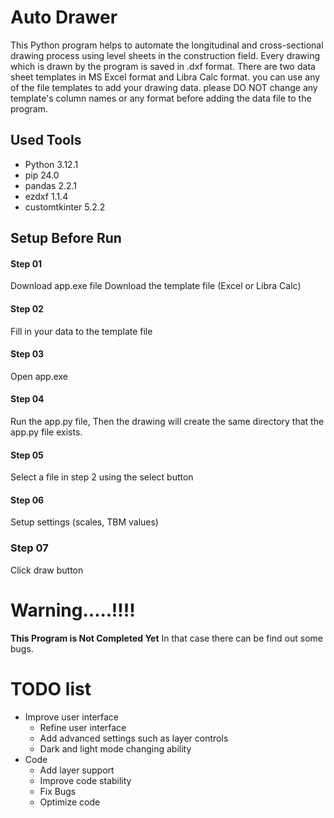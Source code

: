 # Auto Drawer

This Python program helps to automate the longitudinal and cross-sectional drawing process using level sheets in the construction field. Every drawing which is drawn by the program is saved in .dxf format. There are two data sheet templates in MS Excel format and Libra Calc format. you can use any of the file templates to add your drawing data. please DO NOT change any template's column names or any format before adding the data file to the program.

## Used Tools
  * Python 3.12.1
  * pip 24.0
  * pandas 2.2.1
  * ezdxf 1.1.4
  * customtkinter 5.2.2

## Setup Before Run
#### Step 01
Download app.exe file
Download the template file (Excel or Libra Calc)

#### Step 02
Fill in your data to the template file

#### Step 03
Open app.exe

#### Step 04
Run the app.py file, Then the drawing will create the same directory that the app.py file exists.

#### Step 05
Select a file in step 2 using the select button

#### Step 06
Setup settings (scales, TBM values)

### Step 07
Click draw button

# Warning.....!!!!
**This Program is Not Completed Yet** In that case there can be find out some bugs.

# TODO list
  * Improve user interface
    * Refine user interface
    * Add advanced settings such as layer controls
    * Dark and light mode changing ability
 * Code
    * Add layer support
    * Improve code stability
    * Fix Bugs
    * Optimize code
